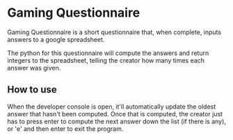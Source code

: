 # Gaming Questionnaire

Gaming Questionnaire is a short questionnaire that, when complete, inputs answers to a google spreadsheet. 

The python for this questionnaire will compute the answers and return integers to the spreadsheet, telling the creator how many times each answer was given.

## How to use

When the developer console is open, it'll automatically update the oldest answer that hasn't been computed. Once that is computed, the creator just has to press enter to compute the next answer down the list (if there is any), or 'e' and then enter to exit the program.